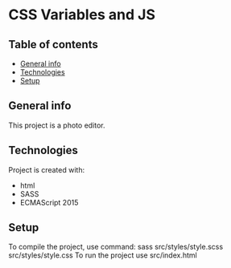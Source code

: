 # **CSS Variables and JS**

## Table of contents

- [General info](#general-info)
- [Technologies](#technologies)
- [Setup](#setup)

## General info

This project is a photo editor.

## Technologies

Project is created with:

- html
- SASS
- ECMAScript 2015

## Setup

To compile the project, use command: sass src/styles/style.scss src/styles/style.css
To run the project use src/index.html
